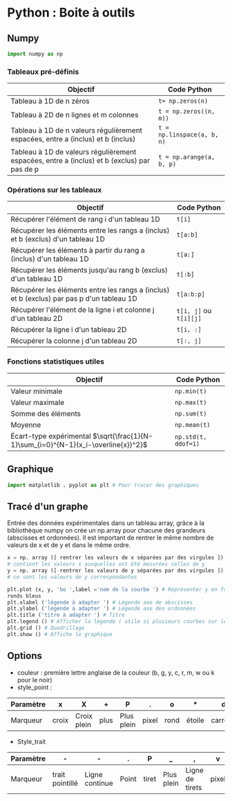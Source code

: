 # Python : Boite à outils

## Numpy

```python
import numpy as np
```

### Tableaux pré-définis

| Objectif                                      | Code Python                                            |
|-|-|
|Tableau à 1D de n zéros| `t= np.zeros(n)`|
| Tableau à 2D de n lignes et m colonnes         | `t = np.zeros((n, m))`                                 |
| Tableau à 1D de n valeurs régulièrement espacées, entre a (inclus) et b (inclus) | `t = np.linspace(a, b, n)`                              |
| Tableau à 1D de valeurs régulièrement espacées, entre a (inclus) et b (exclus) par pas de p | `t = np.arange(a, b, p)`                               |

### Opérations sur les tableaux

| Objectif                                       | Code Python                                               |
|------------------------------------------------|-----------------------------------------------------------|
| Récupérer l'élément de rang i d'un tableau 1D     | `t[i]`                                                    |
| Récupérer les éléments entre les rangs a (inclus) et b (exclus) d'un tableau 1D | `t[a:b]`                                             |
| Récupérer les éléments à partir du rang a (inclus) d'un tableau 1D | `t[a:]`                                               |
| Récupérer les éléments jusqu'au rang b (exclus) d'un tableau 1D | `t[:b]`                                               |
| Récupérer les éléments entre les rangs a (inclus) et b (exclus) par pas p d'un tableau 1D | `t[a:b:p]`                                       |
| Récupérer l'élément de la ligne i et colonne j d'un tableau 2D | `t[i, j]` ou `t[i][j]`                                 |
| Récupérer la ligne i d'un tableau 2D             | `t[i, :]`                                               |
| Récupérer la colonne j d'un tableau 2D          | `t[:, j]`                                               |

### Fonctions statistiques utiles

| Objectif                                   | Code Python                                    |
|--------------------------------------------|------------------------------------------------|
| Valeur minimale                            | `np.min(t)`                                    |
| Valeur maximale                            | `np.max(t)`                                    |
| Somme des éléments                        | `np.sum(t)`                                    |
| Moyenne                                    | `np.mean(t)`                                   |
| Écart-type expérimental $\sqrt{\frac{1}{N-1}\sum_{i=0}^{N-1}(x_i-\overline{x})^2}$                  | `np.std(t, ddof=1)`                            |

## Graphique

```python
import matplotlib . pyplot as plt # Pour tracer des graphiques
```

## Tracé d'un graphe

Entrée des données expérimentales dans un tableau array, grâce à la bibliothèque numpy on crée un
np.array pour chacune des grandeurs (abscisses et ordonnées).
Il est important de rentrer le même nombre de valeurs de x et de y et dans le même ordre.

```python
x = np. array ([ rentrer les valeurs de x séparées par des virgules ])
# contient les valeurs x auxquelles ont été mesurées celles de y
y = np. array ([ rentrer les valeurs de y séparées par des virgules ])
# ce sont les valeurs de y correspondantes

plt.plot (x, y, 'bo ',label ='nom de la courbe ') # Représenter y en fonction de x avec
ronds bleus
plt.xlabel ('légende à adapter ') # Légende axe de abscisses
plt.ylabel ('légende à adapter ') # Légende axe des ordonnées
plt.title ('titre à adapter ') # Titre
plt.legend () # Afficher la légende ( utile si plusieurs courbes sur le même graphique)
plt.grid () # Quadrillage
plt.show () # Affiche le graphique
```

## Options

- couleur : première lettre anglaise de la couleur (b, g, y, c, r, m, w ou k pour le noir)
- style_point :

| Paramètre | x   | X            | +   | P          | .   | o   | *   | d       |
|-----------|-----|--------------|-----|------------|-----|-----|-----|---------|
| Marqueur  | croix | Croix plein | plus | Plus plein | pixel | rond | étoile | carreau |

- Style_trait

| Paramètre      | -   | -  | .   | P   | _   | ,   | v   |
|----------------|-----|---|-----|-----|-----|-----|-----|
| Marqueur       | trait pointillé | Ligne continue | Point | tiret | Plus plein | Ligne de tirets | pixel | triangle |
